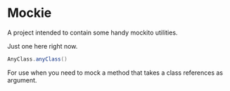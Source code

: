# Mockie
A project intended to contain some handy mockito utilities.

Just one here right now.
```java
AnyClass.anyClass()
```
For use when you need to mock a method that takes a class references
as argument.




